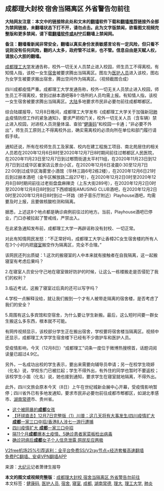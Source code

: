  <h2>成都理大封校 宿舍当隔离区 外省警告勿前往</h2> <p class="notice"><b>大陆网友注意：本文中的链接除此处和文末的<a href="https://github.com/bannedbook/fanqiang" >翻墙</a>软件下载和<a href="https://github.com/killgcd/justmysocks/blob/master/README.md">翻墙推荐</a>链接外全部为禁网链接，未翻墙状态下打不开，请勿点击。此为文字版禁闻，欲看图文视频完整版和更多禁闻，请下载<a href="https://github.com/bannedbook/fanqiang">翻墙软件或APP</a>后翻墙上禁闻网。</p><p>备注：翻墙看新闻非常安全，翻墙以真实身份发表敏感言论有一定风险，但只看不说则没有任何风险，翻的人太多，政府管不过来，也不管。信息自由是天赋人权，请放心大胆的翻墙。</b></p>  <div class="entry"> <p id="conimg"><a href="https://www.bannedbook.org/bnews/tag/%e6%88%90%e9%83%bd/" class="st_tag internal_tag" rel="tag" title="标签 成都 下的日志">成都</a><a href="https://www.bannedbook.org/bnews/tag/%E7%90%86%E5%B7%A5%E5%A4%A7%E5%AD%A6/" class="st_tag internal_tag" rel="tag" title="标签 理工大学 下的日志">理工大学</a>发通告称，校外一切无关人员禁止进入校园，师生员工不得离校。有知情人指，该校一女生<a href="https://www.bannedbook.org/bnews/tag/%E5%AE%BF%E8%88%8D/" class="st_tag internal_tag" rel="tag" title="标签 宿舍 下的日志">宿舍</a>被要求腾出当隔离区。图左为<a href="https://www.bannedbook.org/bnews/tag/%E5%8C%BB%E6%8A%A4%E4%BA%BA%E5%91%98/" class="st_tag internal_tag" rel="tag" title="标签 医护人员 下的日志">医护人员</a>进入该校，图右为女学生被要求搬出宿舍，腾出空间作为隔离区。（视频截图合成）</p> <p>四川成都疫情严重。成都理工大学发通告称，校外一切无关人员禁止进入校园，师生员工不得离校，曾到过赫本酒吧等8个场所的人员均需上报。有知情人指，该校一女生宿舍被要求腾出当隔离区。<span class='wp_keywordlink_affiliate'><a href="https://www.bannedbook.org/" title="大陆" target="_blank">大陆</a></span>多地要求市民非必要勿前往成都郫都区。</p> <p>综合陆媒报导，12月8日晚间，成都理工大学发布《成都理工大学关于加强新冠<a href="https://www.bannedbook.org/bnews/tag/%e8%82%ba%e7%82%8e/" class="st_tag internal_tag" rel="tag" title="标签 肺炎 下的日志">肺炎</a>疫情防控工作的紧急通知》，要求严把校门关，校外一切无关人员（含车辆）禁止进入校园，对进校人员测量体温、查验“<a href="https://www.bannedbook.org/bnews/tag/%e5%81%a5%e5%ba%b7%e7%a0%81/" class="st_tag internal_tag" rel="tag" title="标签 健康码 下的日志">健康码</a>”和校园一卡通；“非必要不外出”，师生员工原则上不得离校外出，确实需离校的必须向所在单位和部门履行请假手续。</p> <p>通知还说，所有在校师生员工及家属、校内在建工程施工项目、南北苑居住的相关人员若在2020年12月6日8时至2020年12月7日8时期间前往过郫都区人民医院，在2020年11月23日至12月7日到过郫筒街道太平村11组，在2020年11月23日到12月7日到过成华区崔家店云景台小区，在2020年12月6日凌晨0:30至12月7日22:00到过成华区海雾里小酒馆（华林三路6号2栋2楼），在2020年12月6日21时后到过赫本酒吧（金牛区解放路二段217号），在2020年12月2日0时至2020年12月8日8时期间前往过老街盘盘麻辣烫（上东大街289号），在2020年12月2日0时至2020年12月8日8时到过下西顺城街AMUSING CLUB酒吧，在2020年12月2日0时至2020年12月8日8时到过一环路（娇子音乐厅附近）Playhouse酒吧，均需要及时上报，且要做核酸检测和隔离。</p>  <p>据悉，上述这8个地点都是确诊病例前往过的地方。当前，Playhouse酒吧已停业，门口亦被拉起了警戒线，严禁出入。</p> <p>在此紧急通知发布前，成都理工大学一再辟谣称没有封校、一切正常。</p> <p>对此有知情网民发怒：“不正常好吗，成都理工大学让香樟2C女生宿舍楼的所有人在3个小时内把<a href="https://www.bannedbook.org/bnews/tag/%E5%AF%9D%E5%AE%A4/" class="st_tag internal_tag" rel="tag" title="标签 寝室 下的日志">寝室</a>搬空作为隔离区，完全不合理。”</p> <p>该网民还列出质疑：1.这次的搬寝室的人中本来就有接触者在自我隔离，这一起搬寝室有考虑后果吗？</p>  <p>2.在寝室人员安分守己地在寝室做好防护的时候，让这么一栋楼搬走是否侵犯了我们的权利？</p> <p>3.临近考试，这搬了寝室过后真的还可以写字吗？</p> <p>4.学校一点解释没给，就让我们搬到一个才有人被带走隔离的宿舍楼，是否考虑了我们的安全？</p> <p>5.周围有这么多宾馆和空宿舍，为什么要让学生新搬。最后，这么短时间要一群女生搬这么多东西，根本就不可能。</p>  <p>有网传视频显示，该校部分学生正在搬出宿舍，学校要将宿舍楼当隔离区。视频中还显示，成都理工大学学生宿舍楼下已经有不少救护车和医护人员。</p> <p></p> <p></p> <p>受疫情影响，今天（12月8日）“成都理工”词条一度位于微博热搜榜首，话题词阅读量已超过4.9亿。</p>  <p>另外，一名成功出校的学生表示，要出来需要向辅导员申请；另一在校学生晓婷（化名）说，学校东门已被拦起；学生不得外出，有外住的同学也暂时不要返校；该校学生小笛（化名）说，她也接到通知，要求学生在寝室就地隔离，不得外出。</p> <p>此外，四川文旅会原本今天（8日）上午在世纪城新会展中心开幕，受疫情影响暂停；四川省外已有多地发通知，要求市民非必要勿前往成都市郫都区，如湖北孝感市、<a href="https://www.bannedbook.org/bnews/tag/%E6%B9%96%E5%8D%97%E5%B8%B8%E5%BE%B7/" class="st_tag internal_tag" rel="tag" title="标签 湖南常德 下的日志">湖南常德</a>市、贵州省。</p> <ul class='op-related-articles' title='相关阅读'> <li><a href='https://www.bannedbook.org/bnews/ssgc/20201208/1444282.html' target='_blank'>这个被网暴的<b>成都</b>女孩</a></li> <li><a href='https://www.bannedbook.org/bnews/bannedvideo/20201208/1444249.html' target='_blank'>【环球直击】12月7日完整版（1）川普：这几天将有大事发生/四川疫情扩大 <b>成都</b>一家三口中招/香港8人涉七一游行遭捕</a></li> <li><a href='https://www.bannedbook.org/bnews/bannedvideo/20201208/1444248.html' target='_blank'>四川疫情扩大 <b>成都</b>一家三口中招</a></li> <li><a href='https://www.bannedbook.org/bnews/baitai/20201208/1444230.html' target='_blank'>隔11个月<b>成都</b>爆本土疫情、5确诊患者家菜板检出病毒</a></li> <li><a href='https://www.bannedbook.org/bnews/baitai/20201208/1444218.html' target='_blank'>确诊冠病后<b>成都</b>女子个人信息泄露 网民反应两极</a></li> </ul> <p class="texttj"> <a href="https://github.com/bannedbook/fanqiang/wiki/V2ray%E6%9C%BA%E5%9C%BA" target="_blank">V2free机场25%引荐返利：全平台免费SS/V2ray节点+经济套餐高速翻墙</a><br/> <a href="https://github.com/bannedbook/fanqiang/wiki/%E7%A6%81%E9%97%BB%E7%BD%91%E5%AE%89%E5%8D%93%E7%BF%BB%E5%A2%99%E6%96%B0%E9%97%BBAPP" target="_blank">免费PC翻墙、安卓VPN翻墙APP</a></p><p> 来源：<span class='wp_keywordlink_affiliate'><a href="http://www.epochtimes.com/" title="大纪元" target="_blank">大纪元</a></span>记者萧律生报导 </p><a name='sharetosocial'></a>       <div><b>本文的图文或视频完整版</b>：<a href='https://www.bannedbook.org/bnews/cbnews/20201209/1444397.html'>成都理大封校 宿舍当隔离区 外省警告勿前往</a></div>  </div><!--END ENTRY--> <div class="postfooter"> <div>本文标签：<a href="https://www.bannedbook.org/bnews/tag/%e5%81%a5%e5%ba%b7%e7%a0%81/" rel="tag">健康码</a>, <a href="https://www.bannedbook.org/bnews/tag/%E5%8C%BB%E6%8A%A4%E4%BA%BA%E5%91%98/" rel="tag">医护人员</a>, <a href="https://www.bannedbook.org/bnews/tag/%E5%AE%BF%E8%88%8D/" rel="tag">宿舍</a>, <a href="https://www.bannedbook.org/bnews/tag/%E5%AF%9D%E5%AE%A4/" rel="tag">寝室</a>, <a href="https://www.bannedbook.org/bnews/tag/%e6%88%90%e9%83%bd/" rel="tag">成都</a>, <a href="https://www.bannedbook.org/bnews/tag/%E6%B9%96%E5%8D%97%E5%B8%B8%E5%BE%B7/" rel="tag">湖南常德</a>, <a href="https://www.bannedbook.org/bnews/tag/%E7%90%86%E5%A4%A7/" rel="tag">理大</a>, <a href="https://www.bannedbook.org/bnews/tag/%E7%90%86%E5%B7%A5%E5%A4%A7%E5%AD%A6/" rel="tag">理工大学</a>, <a href="https://www.bannedbook.org/bnews/tag/%e8%82%ba%e7%82%8e/" rel="tag">肺炎</a></div>  </div><!--END POSTFOOTER--> 